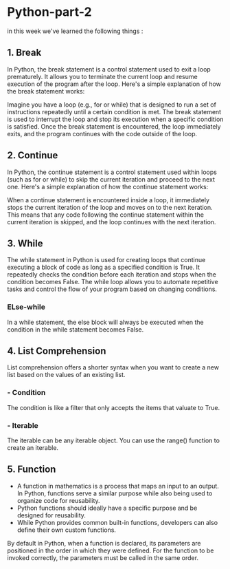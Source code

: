 # Python-part-2

in this week we've learned the following things :

## 1. Break
In Python, the break statement is a control statement used to exit a loop prematurely. It allows you to terminate the current loop and resume execution of the program after the loop. Here's a simple explanation of how the break statement works:

Imagine you have a loop (e.g., for or while) that is designed to run a set of instructions repeatedly until a certain condition is met. The break statement is used to interrupt the loop and stop its execution when a specific condition is satisfied. Once the break statement is encountered, the loop immediately exits, and the program continues with the code outside of the loop.

## 2. Continue
In Python, the continue statement is a control statement used within loops (such as for or while) to skip the current iteration and proceed to the next one. Here's a simple explanation of how the continue statement works:

When a continue statement is encountered inside a loop, it immediately stops the current iteration of the loop and moves on to the next iteration. This means that any code following the continue statement within the current iteration is skipped, and the loop continues with the next iteration.

## 3. While
The while statement in Python is used for creating loops that continue executing a block of code as long as a specified condition is True. It repeatedly checks the condition before each iteration and stops when the condition becomes False. The while loop allows you to automate repetitive tasks and control the flow of your program based on changing conditions.

### ELse-while
In a while statement, the else block will always be executed when the condition in the while statement becomes False.

## 4. List Comprehension
List comprehension offers a shorter syntax when you want to create a new list based on the values of an existing list.

### - Condition
The condition is like a filter that only accepts the items that valuate to True.
### - Iterable
The iterable can be any iterable object. You can use the range() function to create an iterable.

## 5. Function
- A function in mathematics is a process that maps an input to an output. In Python, functions serve a similar purpose while also being used to organize code for reusability.
- Python functions should ideally have a specific purpose and be designed for reusability.
- While Python provides common built-in functions, developers can also define their own custom functions.

By default in Python, when a function is declared, its parameters are positioned in the order in which they were defined. For the function to be invoked correctly, the parameters must be called in the same order.
